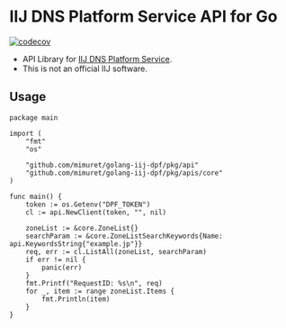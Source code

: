 # IIJ DNS Platform Service API for Go
[![codecov](https://codecov.io/gh/mimuret/golang-iij-dpf/branch/main/graph/badge.svg?token=CTIBL2M5YD)](https://codecov.io/gh/mimuret/golang-iij-dpf)

- API Library for [IIJ DNS Platform Service](https://www.iij.ad.jp/en/biz/dns-pfm/).
- This is not an official IIJ software.

## Usage
```
package main

import (
	"fmt"
	"os"

	"github.com/mimuret/golang-iij-dpf/pkg/api"
	"github.com/mimuret/golang-iij-dpf/pkg/apis/core"
)

func main() {
	token := os.Getenv("DPF_TOKEN")
	cl := api.NewClient(token, "", nil)

	zoneList := &core.ZoneList{}
	searchParam := &core.ZoneListSearchKeywords{Name: api.KeywordsString{"example.jp"}}
	req, err := cl.ListAll(zoneList, searchParam)
	if err != nil {
		panic(err)
	}
	fmt.Printf("RequestID: %s\n", req)
	for _, item := range zoneList.Items {
		fmt.Println(item)
	}
}
```